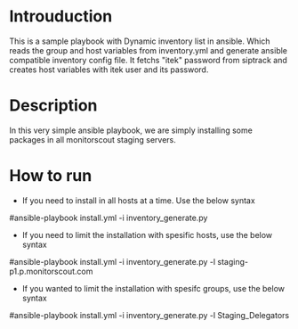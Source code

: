 Introuduction
=======
This is a sample playbook with Dynamic inventory list in ansible. Which reads the group and host variables from inventory.yml and generate ansible compatible inventory config file.
It fetchs "itek" password from siptrack and creates host variables with itek user and its password.

Description
============
In this very simple ansible playbook, we are simply installing some packages in all monitorscout staging servers.

How to run
==========
- If you need to install in all hosts at a time. Use the below syntax
  
#ansible-playbook install.yml -i inventory_generate.py

- If you need to limit the installation with spesific hosts, use the below syntax
  
#ansible-playbook install.yml -i inventory_generate.py -l staging-p1.p.monitorscout.com

- If you wanted to limit the installation with spesifc groups, use the below syntax
  
#ansible-playbook install.yml -i inventory_generate.py -l Staging_Delegators
